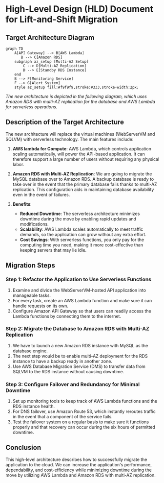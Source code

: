 
# High-Level Design (HLD) Document for Lift-and-Shift Migration

## Target Architecture Diagram

```mermaid
graph TD
    A[API Gateway] --> B[AWS Lambda]
       B --> C[Amazon RDS]
    subgraph az_setup [Multi-AZ Setup]
        C --> D[Multi-AZ Replication]
        D --> E[Standby RDS Instance]
    end
    B --> F[Monitoring Service]
    F --> G[Alert System]
    style az_setup fill:#f9f9f9,stroke:#333,stroke-width:2px;
```
                                        
*The new architecture is depicted in the following diagram, which uses Amazon RDS with multi-AZ replication for the database and AWS Lambda for serverless operations.*

## Description of the Target Architecture

The new architecture will replace the virtual machines (WebServerVM and SQLVM) with serverless technology. The main features include:

1. **AWS lambda for Compute**: AWS Lambda, which controls application scaling automatically, will power the API-based application. It can therefore support a large number of users without requiring any physical labor.
   
2. **Amazon RDS with Multi-AZ Replication**: We are going to migrate the MySQL database over to Amazon RDS. A backup database is ready to take over in the event that the primary database fails thanks to multi-AZ replication. This configuration aids in maintaining database availability even in the event of failures.

3. **Benefits**:
   - **Reduced Downtime**: The serverless architecture minimizes downtime during the move by enabling rapid updates and modifications.
   - **Scalability**: AWS Lambda scales automatically to meet traffic demands, so the application can grow without any extra effort.
   - **Cost Savings**: With serverless functions, you only pay for the computing time you need, making it more cost-effective than keeping servers that may lie idle.
## Migration Steps

### Step 1: Refactor the Application to Use Serverless Functions
1. Examine and divide the WebServerVM-hosted API application into manageable tasks.
2. For every task, create an AWS Lambda function and make sure it can handle requests on its own.
3. Configure Amazon API Gateway so that users can readily access the Lambda functions by connecting them to the internet.
### Step 2: Migrate the Database to Amazon RDS with Multi-AZ Replication
1. We have to launch a new Amazon RDS instance with MySQL as the database engine.
2. The next step would be to enable multi-AZ deployment for the RDS instance to have a backup ready in another zone.
3. Use AWS Database Migration Service (DMS) to transfer data from SQLVM to the RDS instance without causing downtime.

### Step 3: Configure Failover and Redundancy for Minimal Downtime
1. Set up monitoring tools to keep track of AWS Lambda functions and the RDS instance health.
2. For DNS failover, use Amazon Route 53, which instantly reroutes traffic in the event that a component of the service fails.
3. Test the failover system on a regular basis to make sure it functions properly and that recovery can occur during the six hours of permitted downtime.

## Conclusion

This high-level architecture describes how to successfully migrate the application to the cloud. We can increase the application's performance, dependability, and cost-efficiency while minimizing downtime during the move by utilizing AWS Lambda and Amazon RDS with multi-AZ replication.
